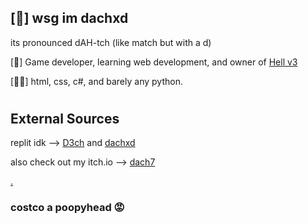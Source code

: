 
## [👋] wsg im dachxd 

its pronounced dAH-tch (like match but with a d)

[💯] Game developer, learning web development, and owner of [Hell v3](https://he1l.netlify.app)


[👨‍💻] html, css, c#, and barely any python. 

#

## External Sources


replit idk -->
[D3ch](https://replit.com/@d3ch) and [dachxd](https://replit.com/@dachxd)

also check out my itch.io -->
[dach7](https://dach7.itch.io)

[.](https://shuttle.rip/xd)


### costco a poopyhead 😡









